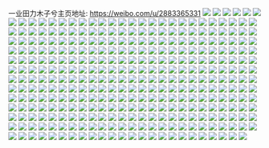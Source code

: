 一业田力木子兮主页地址: https://weibo.com/u/2883365331 
![](https://wx4.sinaimg.cn/mw2000/abdca9d3ly1h8y578apkkj22c03404qr.jpg) 
![](https://wx4.sinaimg.cn/mw2000/abdca9d3ly1h8y5796jqrj20u01hcdrs.jpg) 
![](https://wx4.sinaimg.cn/mw2000/abdca9d3ly1h8y570ygvbj22c03407wi.jpg) 
![](https://wx4.sinaimg.cn/mw2000/abdca9d3ly1h8y572ug2aj22c0340b2a.jpg) 
![](https://wx4.sinaimg.cn/mw2000/abdca9d3ly1h8ey3ld6o5j23402c0qv7.jpg) 
![](https://wx4.sinaimg.cn/mw2000/abdca9d3ly1h8ey3jjjbsj22c0340e82.jpg) 
![](https://wx4.sinaimg.cn/mw2000/abdca9d3ly1h8ey3qanyuj22c0340kjm.jpg) 
![](https://wx4.sinaimg.cn/mw2000/abdca9d3ly1h8ey3hu9vdj23402c0qv6.jpg) 
![](https://wx4.sinaimg.cn/mw2000/abdca9d3ly1h8ey3oouhij22c03407wk.jpg) 
![](https://wx4.sinaimg.cn/mw2000/abdca9d3ly1h8ey3mrznoj22c0340x6q.jpg) 
![](https://wx4.sinaimg.cn/mw2000/abdca9d3ly1h8ey3vcvq7j22c0340qv7.jpg) 
![](https://wx4.sinaimg.cn/mw2000/abdca9d3gy1h8do0dgi8cj223i2o04qq.jpg) 
![](https://wx4.sinaimg.cn/mw2000/abdca9d3gy1h8do0sgtgqj22802yo1kz.jpg) 
![](https://wx4.sinaimg.cn/mw2000/abdca9d3gy1h8do0un8xmj22c0340u0y.jpg) 
![](https://wx4.sinaimg.cn/mw2000/abdca9d3gy1h8do0wavupj22c02lekjl.jpg) 
![](https://wx4.sinaimg.cn/mw2000/abdca9d3gy1h8dnzz9mtdj21mo268e81.jpg) 
![](https://wx4.sinaimg.cn/mw2000/abdca9d3gy1h8do0yr3cfj21mo268b29.jpg) 
![](https://wx4.sinaimg.cn/mw2000/abdca9d3ly1h8ausdgtktj22eo37kb2c.jpg) 
![](https://wx4.sinaimg.cn/mw2000/abdca9d3ly1h8ausq8jl1j21o02yoqv8.jpg) 
![](https://wx4.sinaimg.cn/mw2000/abdca9d3ly1h8auskzl4ej237k1t0npf.jpg) 
![](https://wx4.sinaimg.cn/mw2000/abdca9d3ly1h8aush6mv3j21u42eyu0y.jpg) 
![](https://wx4.sinaimg.cn/mw2000/abdca9d3ly1h8auszoqdaj20zi1bewtf.jpg) 
![](https://wx4.sinaimg.cn/mw2000/abdca9d3ly1h8aussvmiuj21hq16ugx6.jpg) 
![](https://wx4.sinaimg.cn/mw2000/abdca9d3ly1h8auss18t5j22c03404qq.jpg) 
![](https://wx4.sinaimg.cn/mw2000/abdca9d3ly1h8aus3s8mvj23402c01kx.jpg) 
![](https://wx4.sinaimg.cn/mw2000/abdca9d3ly1h8ausuqv8vj23402c0x6p.jpg) 
![](https://wx4.sinaimg.cn/mw2000/abdca9d3ly1h8ausxciedj23402c0npe.jpg) 
![](https://wx4.sinaimg.cn/mw2000/abdca9d3ly1h8aus4gecjj21130ogjvu.jpg) 
![](https://wx4.sinaimg.cn/mw2000/abdca9d3ly1h8ausyvcnwj22qm1gs1hx.jpg) 
![](https://wx4.sinaimg.cn/mw2000/abdca9d3ly1h88hsq9he9j20wi2ko7bl.jpg) 
![](https://wx4.sinaimg.cn/mw2000/abdca9d3ly1h88htebhsdj22802yo4qr.jpg) 
![](https://wx4.sinaimg.cn/mw2000/abdca9d3ly1h88htjartnj22802yob2b.jpg) 
![](https://wx4.sinaimg.cn/mw2000/abdca9d3ly1h88htnfkkxj22c0340x6p.jpg) 
![](https://wx4.sinaimg.cn/mw2000/abdca9d3ly1h88htq5s2uj22c0340npe.jpg) 
![](https://wx4.sinaimg.cn/mw2000/abdca9d3ly1h7y4vlgnutj22802tju0y.jpg) 
![](https://wx4.sinaimg.cn/mw2000/abdca9d3ly1h7y4vpg958j22802yo1kz.jpg) 
![](https://wx4.sinaimg.cn/mw2000/abdca9d3ly1h7y4vtvsvuj22802yokjn.jpg) 
![](https://wx4.sinaimg.cn/mw2000/abdca9d3ly1h7y4vjn66ej21ga1gakhp.jpg) 
![](https://wx4.sinaimg.cn/mw2000/abdca9d3ly1h7gn41dzxxj21cv29b4mh.jpg) 
![](https://wx4.sinaimg.cn/mw2000/abdca9d3ly1h7gn40je2gj21nw2b74qq.jpg) 
![](https://wx4.sinaimg.cn/mw2000/abdca9d3ly1h71pxg54ybj21o02yo146.jpg) 
![](https://wx4.sinaimg.cn/mw2000/abdca9d3ly1h71pxkrey1j21o02yob2b.jpg) 
![](https://wx4.sinaimg.cn/mw2000/abdca9d3ly1h71pxlafpsj20zk1beq73.jpg) 
![](https://wx4.sinaimg.cn/mw2000/abdca9d3ly1h71pxppewqj21o02yo1kz.jpg) 
![](https://wx4.sinaimg.cn/mw2000/abdca9d3ly1h71pxq78wxj21400u0agj.jpg) 
![](https://wx4.sinaimg.cn/mw2000/abdca9d3ly1h71pxrdn46j22wf2c04qq.jpg) 
![](https://wx4.sinaimg.cn/mw2000/abdca9d3ly1h71pxt6p9yj23402c04qr.jpg) 
![](https://wx4.sinaimg.cn/mw2000/abdca9d3ly1h71pxu6y1jj20u01404e2.jpg) 
![](https://wx4.sinaimg.cn/mw2000/abdca9d3ly1h71pxvc1h2j23402c0kjm.jpg) 
![](https://wx4.sinaimg.cn/mw2000/abdca9d3ly1h71pxx507tj22c0340npe.jpg) 
![](https://wx4.sinaimg.cn/mw2000/abdca9d3ly1h71pxyugxrj22q823xe82.jpg) 
![](https://wx4.sinaimg.cn/mw2000/abdca9d3ly1h71py1zgngj21o02ssqv5.jpg) 
![](https://wx4.sinaimg.cn/mw2000/abdca9d3ly1h71py4f8xvj22lt223kjl.jpg) 
![](https://wx4.sinaimg.cn/mw2000/abdca9d3ly1h71pxc0bjkj22c0340kjm.jpg) 
![](https://wx4.sinaimg.cn/mw2000/abdca9d3ly1h71py4u1shj20zt0tmn0b.jpg) 
![](https://wx4.sinaimg.cn/mw2000/abdca9d3ly1h71py6g0c5j22c0340hdu.jpg) 
![](https://wx4.sinaimg.cn/mw2000/abdca9d3ly1h71pybg7grj21o02yoqv6.jpg) 
![](https://wx4.sinaimg.cn/mw2000/abdca9d3ly1h71pycf4ygj22c0340npd.jpg) 
![](https://wx4.sinaimg.cn/mw2000/abdca9d3ly1h5zlh3z6f2j21ji21d4qp.jpg) 
![](https://wx4.sinaimg.cn/mw2000/abdca9d3ly1h5zlh099cqj20tl0z7gtz.jpg) 
![](https://wx4.sinaimg.cn/mw2000/abdca9d3ly1h5zlh0ma35j20zt0tmn0b.jpg) 
![](https://wx4.sinaimg.cn/mw2000/abdca9d3ly1h5zlh6wrboj23402c0x6q.jpg) 
![](https://wx4.sinaimg.cn/mw2000/abdca9d3ly1h5zlh33382j22pf26q4qp.jpg) 
![](https://wx4.sinaimg.cn/mw2000/abdca9d3ly1h5zlh1vmuoj22c0340kjm.jpg) 
![](https://wx4.sinaimg.cn/mw2000/abdca9d3ly1h5pcfc0pstj20nu16dagb.jpg) 
![](https://wx4.sinaimg.cn/mw2000/abdca9d3ly1h5pcf2iwyhj22c0340npe.jpg) 
![](https://wx4.sinaimg.cn/mw2000/abdca9d3ly1h5pcf5qzi7j22q823xe82.jpg) 
![](https://wx4.sinaimg.cn/mw2000/abdca9d3ly1h5pcf7yxzaj22c0340u0y.jpg) 
![](https://wx4.sinaimg.cn/mw2000/abdca9d3ly1h5pcf4fsxzj22c03407wj.jpg) 
![](https://wx4.sinaimg.cn/mw2000/abdca9d3ly1h5pcf9ob79j22c0340hdu.jpg) 
![](https://wx4.sinaimg.cn/mw2000/abdca9d3ly1h5pcf0b8x0j22c0340hdu.jpg) 
![](https://wx4.sinaimg.cn/mw2000/abdca9d3ly1h5pceym424j21o02ssu0z.jpg) 
![](https://wx4.sinaimg.cn/mw2000/abdca9d3ly1h5pcf12opbj21ba0zg13t.jpg) 
![](https://wx4.sinaimg.cn/mw2000/abdca9d3ly1h5pcfbawpaj22c0340kjm.jpg) 
![](https://wx4.sinaimg.cn/mw2000/abdca9d3ly1h5fy9f2617j22c03401kz.jpg) 
![](https://wx4.sinaimg.cn/mw2000/abdca9d3ly1h5fy9h8c5pj22c0340e82.jpg) 
![](https://wx4.sinaimg.cn/mw2000/abdca9d3ly1h5fy9jn5a7j22c03404qr.jpg) 
![](https://wx4.sinaimg.cn/mw2000/abdca9d3ly1h5fy9cnkn9j22c0340kjm.jpg) 
![](https://wx4.sinaimg.cn/mw2000/abdca9d3ly1h5fy9lbfj6j22c03407wi.jpg) 
![](https://wx4.sinaimg.cn/mw2000/abdca9d3ly1h5fy9n4dzoj22c0340kjm.jpg) 
![](https://wx4.sinaimg.cn/mw2000/abdca9d3ly1h4b5y638uvj20tu13u7ax.jpg) 
![](https://wx4.sinaimg.cn/mw2000/abdca9d3ly1h3sanwjimzj23123jce84.jpg) 
![](https://wx4.sinaimg.cn/mw2000/abdca9d3ly1h3sao2kwovj20u01hcdoz.jpg) 
![](https://wx4.sinaimg.cn/mw2000/abdca9d3ly1h3sanuo0adj20mi0majw0.jpg) 
![](https://wx4.sinaimg.cn/mw2000/abdca9d3ly1h2749n85g9j20nu16dah6.jpg) 
![](https://wx4.sinaimg.cn/mw2000/abdca9d3ly1h2749s9vv1j22c23404qr.jpg) 
![](https://wx4.sinaimg.cn/mw2000/abdca9d3ly1h2749pq2j7j22c0340x6r.jpg) 
![](https://wx4.sinaimg.cn/mw2000/abdca9d3ly1h2749mt2nqj21nz2tu1kz.jpg) 
![](https://wx4.sinaimg.cn/mw2000/abdca9d3ly1h2749khi0ij20u01hch0p.jpg) 
![](https://wx4.sinaimg.cn/mw2000/abdca9d3ly1h2749ukqzcj21o02yo7wi.jpg) 
![](https://wx4.sinaimg.cn/mw2000/abdca9d3ly1h0xjpx7171j222o2874qp.jpg) 
![](https://wx4.sinaimg.cn/mw2000/abdca9d3ly1h0xjpydudaj21ny26shdt.jpg) 
![](https://wx4.sinaimg.cn/mw2000/abdca9d3ly1h0xjq1k1kzj22sv2svhdu.jpg) 
![](https://wx4.sinaimg.cn/mw2000/abdca9d3ly1h0xjpzqkc3j21y82nru0x.jpg) 
![](https://wx4.sinaimg.cn/mw2000/abdca9d3ly1h0xjpwh4edj21o01o01kx.jpg) 
![](https://wx4.sinaimg.cn/mw2000/abdca9d3ly1h0xjq4qrlhj21nz2tukjm.jpg) 
![](https://wx4.sinaimg.cn/mw2000/abdca9d3ly1guprpcg2tjj22802yob2b.jpg) 
![](https://wx4.sinaimg.cn/mw2000/00398j2rly1guprpf485tj62802yohdv02.jpg) 
![](https://wx4.sinaimg.cn/mw2000/00398j2rly1guprpors7nj63402c0b2902.jpg) 
![](https://wx4.sinaimg.cn/mw2000/00398j2rly1guprpgzithj63402c0x6p02.jpg) 
![](https://wx4.sinaimg.cn/mw2000/00398j2rly1guoepkecpij61900u0nby02.jpg) 
![](https://wx4.sinaimg.cn/mw2000/00398j2rly1guoepjzgruj61900u07gq02.jpg) 
![](https://wx4.sinaimg.cn/mw2000/00398j2rly1guoepl3rxjj61900u0ker02.jpg) 
![](https://wx4.sinaimg.cn/mw2000/00398j2rly1guoeplgpq3j61900u0k0002.jpg) 
![](https://wx4.sinaimg.cn/mw2000/00398j2rly1guoeplurczj60u00p245v02.jpg) 
![](https://wx4.sinaimg.cn/mw2000/00398j2rly1guoepmj1u1j61hc0oytpo02.jpg) 
![](https://wx4.sinaimg.cn/mw2000/00398j2rly1guoepp4v7nj62yo280kjo02.jpg) 
![](https://wx4.sinaimg.cn/mw2000/00398j2rly1guoeptpbgtj62ne21nhdv02.jpg) 
![](https://wx4.sinaimg.cn/mw2000/00398j2rly1guoepxiz98j631c20w7wi02.jpg) 
![](https://wx4.sinaimg.cn/mw2000/00398j2rly1gtzb3j1007j63402c04qr02.jpg) 
![](https://wx4.sinaimg.cn/mw2000/00398j2rly1gtzb3pyjmjj63402c0x6q02.jpg) 
![](https://wx4.sinaimg.cn/mw2000/00398j2rly1gtzb3n8vhrj63402c0kjn02.jpg) 
![](https://wx4.sinaimg.cn/mw2000/00398j2rly1gtzb3p0pl4j60zk0rjgwl02.jpg) 
![](https://wx4.sinaimg.cn/mw2000/00398j2rly1gtzb3om0zzj63402c0kjn02.jpg) 
![](https://wx4.sinaimg.cn/mw2000/00398j2rly1gtzb3klsajj62c02wib2a02.jpg) 
![](https://wx4.sinaimg.cn/mw2000/00398j2rly1gtzb3m5qmnj63402c07wj02.jpg) 
![](https://wx4.sinaimg.cn/mw2000/00398j2rly1gtzb3qqmw2j60rx0ien2q02.jpg) 
![](https://wx4.sinaimg.cn/mw2000/00398j2rly1gtzb3qj0l5j60lw0so78y02.jpg) 
![](https://wx4.sinaimg.cn/mw2000/00398j2rly1gtvo7k3ii5j61sc2dskjm02.jpg) 
![](https://wx4.sinaimg.cn/mw2000/00398j2rly1gtnm3u5hi5j62c0340hdv02.jpg) 
![](https://wx4.sinaimg.cn/mw2000/00398j2rly1gtmh5ixk8oj62c03401l002.jpg) 
![](https://wx4.sinaimg.cn/mw2000/abdca9d3ly1gtb04oeld4j22c02c0b2a.jpg) 
![](https://wx4.sinaimg.cn/mw2000/abdca9d3ly1gtb04lms7jj22c02c0e82.jpg) 
![](https://wx4.sinaimg.cn/mw2000/abdca9d3ly1gtb04w18xlj23402c0x6r.jpg) 
![](https://wx4.sinaimg.cn/mw2000/abdca9d3ly1gtb04owz4gj21hc0u07et.jpg) 
![](https://wx4.sinaimg.cn/mw2000/abdca9d3ly1gtb04s92nij22c03401kz.jpg) 
![](https://wx4.sinaimg.cn/mw2000/abdca9d3ly1gtb04xs4w1j20u00u0myv.jpg) 
![](https://wx4.sinaimg.cn/mw2000/abdca9d3ly1gtb04zgky7j22c0340kjm.jpg) 
![](https://wx4.sinaimg.cn/mw2000/abdca9d3ly1gtb051rjapj23402c0kjm.jpg) 
![](https://wx4.sinaimg.cn/mw2000/abdca9d3ly1gtb053wqy2j23402c0u0y.jpg) 
![](https://wx4.sinaimg.cn/mw2000/abdca9d3ly1gtaldyxrf6j21hc0u0wt6.jpg) 
![](https://wx4.sinaimg.cn/mw2000/00398j2rly1gtalbb6cjoj62c0340qv702.jpg) 
![](https://wx4.sinaimg.cn/mw2000/abdca9d3ly1gtalb7svbbj22c02c04qq.jpg) 
![](https://wx4.sinaimg.cn/mw2000/abdca9d3ly1gtalbd79n6j22c02c0npe.jpg) 
![](https://wx4.sinaimg.cn/mw2000/abdca9d3ly1gtale1fwkoj22c02c0b2a.jpg) 
![](https://wx4.sinaimg.cn/mw2000/abdca9d3ly1gstokvfl41j20nq10wdm9.jpg) 
![](https://wx4.sinaimg.cn/mw2000/abdca9d3gy1gq5chn0luhj22c0340x6r.jpg) 
![](https://wx4.sinaimg.cn/mw2000/abdca9d3gy1gq5chkol6ej222o341npf.jpg) 
![](https://wx4.sinaimg.cn/mw2000/abdca9d3gy1gq3vncs5qrj22c033y1l0.jpg) 
![](https://wx4.sinaimg.cn/mw2000/abdca9d3gy1gq3uqkrg04j22c033y1kz.jpg) 
![](https://wx4.sinaimg.cn/mw2000/abdca9d3gy1gojuw2pw2cj20hl0fvjs7.jpg) 
![](https://wx4.sinaimg.cn/mw2000/abdca9d3gy1gojuvabeo8j20u015m46o.jpg) 
![](https://wx4.sinaimg.cn/mw2000/abdca9d3gy1gojuw3ansdj20kd0aewew.jpg) 
![](https://wx4.sinaimg.cn/mw2000/abdca9d3gy1gojuvbzxnxj20ku085jrn.jpg) 
![](https://wx4.sinaimg.cn/mw2000/abdca9d3gy1gojuvcfx5jj20ku06cgls.jpg) 
![](https://wx4.sinaimg.cn/mw2000/abdca9d3gy1gojuvdmublj20u0140guq.jpg) 
![](https://wx4.sinaimg.cn/mw2000/abdca9d3ly1gnqg1swpuzj20kv0kv0xi.jpg) 
![](https://wx4.sinaimg.cn/mw2000/abdca9d3ly1gnqg1uw6dkj20u01404a5.jpg) 
![](https://wx4.sinaimg.cn/mw2000/abdca9d3ly1gnqg1w6woaj20u0140qaq.jpg) 
![](https://wx4.sinaimg.cn/mw2000/abdca9d3ly1gnqg1wp5sxj20u00yck2n.jpg) 
![](https://wx4.sinaimg.cn/mw2000/abdca9d3ly1gnqg1x8bn1j20u0140wpc.jpg) 
![](https://wx4.sinaimg.cn/mw2000/abdca9d3ly1gnqg1xh0dlj21400u0wji.jpg) 
![](https://wx4.sinaimg.cn/mw2000/abdca9d3ly1gnqfxduav2j23402c0npd.jpg) 
![](https://wx4.sinaimg.cn/mw2000/abdca9d3ly1gnqfxbcshfj23402c07wl.jpg) 
![](https://wx4.sinaimg.cn/mw2000/abdca9d3ly1gnqfxd01qij23402c0b29.jpg) 
![](https://wx4.sinaimg.cn/mw2000/abdca9d3ly1gnqfxn6ykgj23402c0kjo.jpg) 
![](https://wx4.sinaimg.cn/mw2000/abdca9d3ly1gnqfxfkwlvj23402c0hdv.jpg) 
![](https://wx4.sinaimg.cn/mw2000/abdca9d3ly1gnqfxoc9wfj22p71ur1kx.jpg) 
![](https://wx4.sinaimg.cn/mw2000/abdca9d3ly1gnqfxootvzj20j30cagmk.jpg) 
![](https://wx4.sinaimg.cn/mw2000/abdca9d3ly1gnqfxbyx5pj20ga0bl0to.jpg) 
![](https://wx4.sinaimg.cn/mw2000/abdca9d3ly1gnqfxp852cj22nf1s3qrz.jpg) 
![](https://wx4.sinaimg.cn/mw2000/abdca9d3ly1gnqfxqazzij23402c0npd.jpg) 
![](https://wx4.sinaimg.cn/mw2000/abdca9d3ly1gnqfxr8zmcj23402c0b29.jpg) 
![](https://wx4.sinaimg.cn/mw2000/abdca9d3ly1gnqfxstzgrj230t29nx6p.jpg) 
![](https://wx4.sinaimg.cn/mw2000/abdca9d3ly1gnqfxtxj5oj23402c0qv5.jpg) 
![](https://wx4.sinaimg.cn/mw2000/abdca9d3ly1gnqfx9cstuj21hn2nce86.jpg) 
![](https://wx4.sinaimg.cn/mw2000/abdca9d3ly1gnqfxwc1twj23402c0e85.jpg) 
![](https://wx4.sinaimg.cn/mw2000/abdca9d3ly1gnqfxx3fu5j21rz1iyk4i.jpg) 
![](https://wx4.sinaimg.cn/mw2000/abdca9d3ly1gnqfnzp98mj22c03401l0.jpg) 
![](https://wx4.sinaimg.cn/mw2000/abdca9d3ly1gnqfo0se6uj21wn2r7kjl.jpg) 
![](https://wx4.sinaimg.cn/mw2000/abdca9d3ly1gnqfo5um5wj21h616oqv6.jpg) 
![](https://wx4.sinaimg.cn/mw2000/abdca9d3ly1gnqfo3gdtcj21cc1sg7wl.jpg) 
![](https://wx4.sinaimg.cn/mw2000/abdca9d3ly1gnqfo4pnsij21cc1sgu0z.jpg) 
![](https://wx4.sinaimg.cn/mw2000/abdca9d3ly1gnqfo72poej20u01ha7wi.jpg) 
![](https://wx4.sinaimg.cn/mw2000/abdca9d3ly1gnqfnxwhjpj21p82l7npd.jpg) 
![](https://wx4.sinaimg.cn/mw2000/abdca9d3ly1gnqfo1stf0j213w0tw40q.jpg) 
![](https://wx4.sinaimg.cn/mw2000/abdca9d3ly1gnqfo1en3hj21ha2dqe0k.jpg) 
![](https://wx4.sinaimg.cn/mw2000/abdca9d3ly1gnqfi8d20pj21oc16xu10.jpg) 
![](https://wx4.sinaimg.cn/mw2000/abdca9d3ly1gnqfi9hw9gj212p0ws4qq.jpg) 
![](https://wx4.sinaimg.cn/mw2000/abdca9d3ly1gnqfib6whcj21e10ygqv6.jpg) 
![](https://wx4.sinaimg.cn/mw2000/abdca9d3ly1gnqficch3pj215u0wg7wi.jpg) 
![](https://wx4.sinaimg.cn/mw2000/abdca9d3ly1gnqfie0nkzj21400u0e82.jpg) 
![](https://wx4.sinaimg.cn/mw2000/abdca9d3ly1gnqfihhp4lj23402c0hdz.jpg) 
![](https://wx4.sinaimg.cn/mw2000/abdca9d3ly1gnqfi6oh1yj23402c04qt.jpg) 
![](https://wx4.sinaimg.cn/mw2000/abdca9d3ly1gnqfii4tlhj21400u07fi.jpg) 
![](https://wx4.sinaimg.cn/mw2000/abdca9d3ly1gnqfikm7ecj23402c0x6u.jpg) 
![](https://wx4.sinaimg.cn/mw2000/abdca9d3gy1gl8skx9vc1j20mi0u0gph.jpg) 
![](https://wx4.sinaimg.cn/mw2000/abdca9d3gy1gl8sl1isowj21091sg1ky.jpg) 
![](https://wx4.sinaimg.cn/mw2000/abdca9d3gy1gl8skzvswrj20oc0wg4oy.jpg) 
![](https://wx4.sinaimg.cn/mw2000/abdca9d3gy1gl8sl25tm4j20ku11214z.jpg) 
![](https://wx4.sinaimg.cn/mw2000/abdca9d3ly1gl4lbjxtpgj20n00mpwq3.jpg) 
![](https://wx4.sinaimg.cn/mw2000/abdca9d3ly1gl4lbkoa0uj20n00sme09.jpg) 
![](https://wx4.sinaimg.cn/mw2000/abdca9d3ly1gl4lbl4foaj20n00mqwqt.jpg) 
![](https://wx4.sinaimg.cn/mw2000/abdca9d3ly1gl4lbm1iexj20n00shtm0.jpg) 
![](https://wx4.sinaimg.cn/mw2000/abdca9d3ly1gl4lbllznvj20o80o8k6g.jpg) 
![](https://wx4.sinaimg.cn/mw2000/abdca9d3ly1gl4lbjcgzkj20n00skkh6.jpg) 
![](https://wx4.sinaimg.cn/mw2000/abdca9d3ly1gl4lbmel4dj20n00iwh0j.jpg) 
![](https://wx4.sinaimg.cn/mw2000/abdca9d3ly1gl4lbmt8fej20n00kh181.jpg) 
![](https://wx4.sinaimg.cn/mw2000/abdca9d3ly1gl4lbni8ahj20n00gqdyp.jpg) 
![](https://wx4.sinaimg.cn/mw2000/abdca9d3gy1gkzks6o2y2j21dp1q3tls.jpg) 
![](https://wx4.sinaimg.cn/mw2000/abdca9d3ly1gioc55bpptj216v0u0jx2.jpg) 
![](https://wx4.sinaimg.cn/mw2000/abdca9d3ly1gioc56oak9j21400u0qb8.jpg) 
![](https://wx4.sinaimg.cn/mw2000/abdca9d3ly1gioc5asqmrj21400u049c.jpg) 
![](https://wx4.sinaimg.cn/mw2000/abdca9d3ly1gioc58bg25j20u0140k1l.jpg) 
![](https://wx4.sinaimg.cn/mw2000/abdca9d3ly1gioc5c7u1tj21400u0gt5.jpg) 
![](https://wx4.sinaimg.cn/mw2000/abdca9d3ly1gioc59gusbj21400u0wni.jpg) 
![](https://wx4.sinaimg.cn/mw2000/abdca9d3ly1gg1j20cf26j21hn2ncqvb.jpg) 
![](https://wx4.sinaimg.cn/mw2000/abdca9d3ly1gcrl97dx74j20u0140444.jpg) 
![](https://wx4.sinaimg.cn/mw2000/abdca9d3ly1gcrl95z56oj20u013zgps.jpg) 
![](https://wx4.sinaimg.cn/mw2000/abdca9d3ly1gch7uut51wj23402c0qv5.jpg) 
![](https://wx4.sinaimg.cn/mw2000/abdca9d3ly1gch7v4rouaj22i01vinpl.jpg) 
![](https://wx4.sinaimg.cn/mw2000/abdca9d3ly1gch7v6j7hij2160160x4b.jpg) 
![](https://wx4.sinaimg.cn/mw2000/abdca9d3ly1gch7v8jer9j21e01uou0x.jpg) 
![](https://wx4.sinaimg.cn/mw2000/abdca9d3ly1gch7w4wymdj239c4cge8c.jpg) 
![](https://wx4.sinaimg.cn/mw2000/abdca9d3ly1gch7v9iup5j21600t07hx.jpg) 
![](https://wx4.sinaimg.cn/mw2000/abdca9d3ly1gch7v9zetwj212k0qw47e.jpg) 
![](https://wx4.sinaimg.cn/mw2000/abdca9d3ly1gch7vq3k4kj22o03k0x6u.jpg) 
![](https://wx4.sinaimg.cn/mw2000/abdca9d3ly1gch7wfbe3qj23k02o0kjt.jpg) 
![](https://wx4.sinaimg.cn/mw2000/abdca9d3ly1fzvym8ukmkj227x2qxe81.jpg) 
![](https://wx4.sinaimg.cn/mw2000/abdca9d3ly1fzvymp1iuaj21sc2ds7wm.jpg) 
![](https://wx4.sinaimg.cn/mw2000/abdca9d3gy1fya2ldz1snj228h33xnpe.jpg) 
![](https://wx4.sinaimg.cn/mw2000/abdca9d3gy1fya2lfpgeyj20k70rr79j.jpg) 
![](https://wx4.sinaimg.cn/mw2000/abdca9d3gy1fya2luqlgej22c0340x6r.jpg) 
![](https://wx4.sinaimg.cn/mw2000/abdca9d3gy1fya2nnh6jjj23402c0kjl.jpg) 
![](https://wx4.sinaimg.cn/mw2000/abdca9d3gy1fya2nrmw7mj22c03404qq.jpg) 
![](https://wx4.sinaimg.cn/mw2000/abdca9d3gy1fya2ohf428j23402c04qs.jpg) 
![](https://wx4.sinaimg.cn/mw2000/abdca9d3gy1fya2o0f6r1j22c0340hdv.jpg) 
![](https://wx4.sinaimg.cn/mw2000/abdca9d3gy1fya2omwaewj22c0340u0y.jpg) 
![](https://wx4.sinaimg.cn/mw2000/abdca9d3gy1fya2os8uh8j22c0340b2a.jpg) 
![](https://wx4.sinaimg.cn/mw2000/abdca9d3ly1fxbgmp3b1rj20b408oq3u.jpg) 
![](https://wx4.sinaimg.cn/mw2000/abdca9d3ly1fvxsq8eq7bj20kw0ru1kx.jpg) 
![](https://wx4.sinaimg.cn/mw2000/abdca9d3ly1fvxsq9ggfgj22dc1kykjl.jpg) 
![](https://wx4.sinaimg.cn/mw2000/abdca9d3ly1fvxsqfodosj20ku0xke81.jpg) 
![](https://wx4.sinaimg.cn/mw2000/abdca9d3ly1fvxsqcb6sij23402c0kjn.jpg) 
![](https://wx4.sinaimg.cn/mw2000/abdca9d3ly1fvxsqs6r28j23402c0hdu.jpg) 
![](https://wx4.sinaimg.cn/mw2000/abdca9d3ly1fvxsqekvc3j23402c0e84.jpg) 
![](https://wx4.sinaimg.cn/mw2000/abdca9d3ly1fvxsqah2e4j21j323p7wh.jpg) 
![](https://wx4.sinaimg.cn/mw2000/abdca9d3ly1fvxsq7l8mvj21mk2dcnpd.jpg) 
![](https://wx4.sinaimg.cn/mw2000/abdca9d3ly1fvxsqgy68rj21s02dcu0y.jpg) 
![](https://wx4.sinaimg.cn/mw2000/abdca9d3ly1funfi5npsuj22c0340npf.jpg) 
![](https://wx4.sinaimg.cn/mw2000/abdca9d3ly1funfia4g7ej22c0340hdt.jpg) 
![](https://wx4.sinaimg.cn/mw2000/abdca9d3ly1funfi6s2xyj21s02dcb29.jpg) 
![](https://wx4.sinaimg.cn/mw2000/abdca9d3ly1funfi8eqegj22c02c01ky.jpg) 
![](https://wx4.sinaimg.cn/mw2000/abdca9d3ly1funfi39vryj24vb21uhdy.jpg) 
![](https://wx4.sinaimg.cn/mw2000/abdca9d3ly1funfib8udxj22101ipkjl.jpg) 
![](https://wx4.sinaimg.cn/mw2000/abdca9d3ly1fun12dmw7jj20qo12uwjs.jpg) 
![](https://wx4.sinaimg.cn/mw2000/abdca9d3ly1fun12edf8dj20qo0qojys.jpg) 
![](https://wx4.sinaimg.cn/mw2000/abdca9d3ly1fun12f1nnnj20qo0z9wko.jpg) 
![](https://wx4.sinaimg.cn/mw2000/abdca9d3ly1fun12e131wj21eu0qon5b.jpg) 
![](https://wx4.sinaimg.cn/mw2000/abdca9d3ly1fun12esg6ij20qo0uwdjx.jpg) 
![](https://wx4.sinaimg.cn/mw2000/abdca9d3ly1fun12fh4r4j20zk0qojzu.jpg) 
![](https://wx4.sinaimg.cn/mw2000/abdca9d3ly1ful99z9hz2j20qo0zkk2d.jpg) 
![](https://wx4.sinaimg.cn/mw2000/abdca9d3ly1ful99qvppgj20qs0qo451.jpg) 
![](https://wx4.sinaimg.cn/mw2000/abdca9d3ly1ful99qajpnj20qo0tjn87.jpg) 
![](https://wx4.sinaimg.cn/mw2000/abdca9d3ly1ful9cr0bwrj20qo11k13d.jpg) 
![](https://wx4.sinaimg.cn/mw2000/abdca9d3ly1ful902mikdj23402c0e81.jpg) 
![](https://wx4.sinaimg.cn/mw2000/abdca9d3ly1ful900o0vhj22c01uwttd.jpg) 
![](https://wx4.sinaimg.cn/mw2000/abdca9d3ly1fsdi0ko3laj22dc1s07wh.jpg) 
![](https://wx4.sinaimg.cn/mw2000/abdca9d3ly1fsdi0lexxcj22dc1s07wh.jpg) 
![](https://wx4.sinaimg.cn/mw2000/abdca9d3ly1fsdi0m5498j20u011xdm8.jpg) 
![](https://wx4.sinaimg.cn/mw2000/abdca9d3ly1fsdi0jfsktj21s02dce81.jpg) 
![](https://wx4.sinaimg.cn/mw2000/abdca9d3ly1fsdhzk5ig9j22dc1pjha8.jpg) 
![](https://wx4.sinaimg.cn/mw2000/abdca9d3ly1fsdhz0xkpdj22c02c04qp.jpg) 
![](https://wx4.sinaimg.cn/mw2000/abdca9d3ly1fsdhz03fqqj21s01zrhak.jpg) 
![](https://wx4.sinaimg.cn/mw2000/abdca9d3ly1fsdhz21idrj22dc1wakjl.jpg) 
![](https://wx4.sinaimg.cn/mw2000/abdca9d3ly1fsc79ivraxj22c02c0qva.jpg) 
![](https://wx4.sinaimg.cn/mw2000/abdca9d3ly1fsc79aui1fj22c01sy7wk.jpg) 
![](https://wx4.sinaimg.cn/mw2000/abdca9d3ly1fsc79xa2uxj22c01oe4qs.jpg) 
![](https://wx4.sinaimg.cn/mw2000/abdca9d3ly1fsc79jyjtej20qo0zkjvi.jpg) 
![](https://wx4.sinaimg.cn/mw2000/abdca9d3ly1fsc79qukipj20qo0zk48u.jpg) 
![](https://wx4.sinaimg.cn/mw2000/abdca9d3ly1fsc79pvfqcj21vx1h2e84.jpg) 
![](https://wx4.sinaimg.cn/mw2000/abdca9d3ly1fsc7a61jjwj225a2b4npi.jpg) 
![](https://wx4.sinaimg.cn/mw2000/abdca9d3ly1fsc7aq8lq5j22ao328he0.jpg) 
![](https://wx4.sinaimg.cn/mw2000/abdca9d3ly1fsc7afdc7cj22ab2m2u13.jpg) 
![](https://wx4.sinaimg.cn/mw2000/abdca9d3ly1fsax9rm04fj20v90kugu3.jpg) 
![](https://wx4.sinaimg.cn/mw2000/abdca9d3ly1fsax9ull9fj20rs0kun09.jpg) 
![](https://wx4.sinaimg.cn/mw2000/abdca9d3ly1fsax9zp1w1j20v90kuq6o.jpg) 
![](https://wx4.sinaimg.cn/mw2000/abdca9d3ly1fsaxa427blj20v90kuaeu.jpg) 
![](https://wx4.sinaimg.cn/mw2000/abdca9d3ly1fsaxa8zaibj20ku0v9grq.jpg) 
![](https://wx4.sinaimg.cn/mw2000/abdca9d3ly1fsaxaezxmfj20v90ku456.jpg) 
![](https://wx4.sinaimg.cn/mw2000/abdca9d3ly1fsaxakldntj20v90ku7cx.jpg) 
![](https://wx4.sinaimg.cn/mw2000/abdca9d3ly1fsaxapja76j20yl0ku12l.jpg) 
![](https://wx4.sinaimg.cn/mw2000/abdca9d3ly1fsaxaxnilqj20v90kujyt.jpg) 
![](https://wx4.sinaimg.cn/mw2000/abdca9d3ly1fro0b3tyo6j22c02c0e81.jpg) 
![](https://wx4.sinaimg.cn/mw2000/abdca9d3ly1fro0b4p1vgj22341er4q3.jpg) 
![](https://wx4.sinaimg.cn/mw2000/abdca9d3ly1fro0b5w1nuj226n204npd.jpg) 
![](https://wx4.sinaimg.cn/mw2000/abdca9d3ly1fro0b747dmj215i1osavp.jpg) 
![](https://wx4.sinaimg.cn/mw2000/abdca9d3ly1fro0b1mufyj21sg1sghdx.jpg) 
![](https://wx4.sinaimg.cn/mw2000/abdca9d3ly1fro0bafj28j21w01w0hdt.jpg) 
![](https://wx4.sinaimg.cn/mw2000/abdca9d3ly1fqtitqqfx1j22c02c04qq.jpg) 
![](https://wx4.sinaimg.cn/mw2000/abdca9d3ly1fqtitsq94yj22c02c0hdt.jpg) 
![](https://wx4.sinaimg.cn/mw2000/abdca9d3ly1fqtityxbs8j22c02c01kz.jpg) 
![](https://wx4.sinaimg.cn/mw2000/abdca9d3ly1fqtknucrcqj22dc1s0kjl.jpg) 
![](https://wx4.sinaimg.cn/mw2000/abdca9d3ly1fqtknwq704j22dc1m0hdt.jpg) 
![](https://wx4.sinaimg.cn/mw2000/abdca9d3ly1fqtknyhfhmj21s02dc4qp.jpg) 
![](https://wx4.sinaimg.cn/mw2000/abdca9d3ly1fqtknr7737j224y1lqh6u.jpg) 
![](https://wx4.sinaimg.cn/mw2000/abdca9d3ly1fqtitmiuonj22ds1sgb2e.jpg) 
![](https://wx4.sinaimg.cn/mw2000/abdca9d3ly1fqtko5etb2j21sg2dsb2f.jpg) 
![](https://wx4.sinaimg.cn/mw2000/abdca9d3ly1fqt8z9sc0lj20rc0qnwjh.jpg) 
![](https://wx4.sinaimg.cn/mw2000/abdca9d3ly1fqt8yqgut9j20kw15ogrq.jpg) 
![](https://wx4.sinaimg.cn/mw2000/abdca9d3ly1fqt8yksqwrj20qo0zkq9d.jpg) 
![](https://wx4.sinaimg.cn/mw2000/abdca9d3ly1fqt8yio0zpj20ku0q3wh8.jpg) 
![](https://wx4.sinaimg.cn/mw2000/abdca9d3ly1fqt8yodnzij20qo0zktlc.jpg) 
![](https://wx4.sinaimg.cn/mw2000/abdca9d3ly1fqt8ylz1f5j20ku112jve.jpg) 
![](https://wx4.sinaimg.cn/mw2000/abdca9d3ly1fqt8ypmcafj20qo0zqn3s.jpg) 
![](https://wx4.sinaimg.cn/mw2000/abdca9d3ly1fqt8yr9d7sj20ku11ftco.jpg) 
![](https://wx4.sinaimg.cn/mw2000/abdca9d3ly1fqt8ysgt5dj20zk0qo7jx.jpg) 
![](https://wx4.sinaimg.cn/mw2000/abdca9d3ly1fqscz296fuj20kw0yvte3.jpg) 
![](https://wx4.sinaimg.cn/mw2000/abdca9d3ly1fqscyzs9ewj20kw1qt137.jpg) 
![](https://wx4.sinaimg.cn/mw2000/abdca9d3ly1fqscz59lemj20kw0k9afg.jpg) 
![](https://wx4.sinaimg.cn/mw2000/abdca9d3ly1fqscz8f9dvj20qq0qo7c6.jpg) 
![](https://wx4.sinaimg.cn/mw2000/abdca9d3ly1fqscz9u3m6j20qn0rt43q.jpg) 
![](https://wx4.sinaimg.cn/mw2000/abdca9d3ly1fqsczchp7ij21400qotjx.jpg) 
![](https://wx4.sinaimg.cn/mw2000/abdca9d3ly1fq3gnp908pj20qo0ru433.jpg) 
![](https://wx4.sinaimg.cn/mw2000/abdca9d3ly1fq3gnq4eo9j20ks0l5adk.jpg) 
![](https://wx4.sinaimg.cn/mw2000/abdca9d3ly1fq3gnrr5sgj20qo0zkk06.jpg) 
![](https://wx4.sinaimg.cn/mw2000/abdca9d3ly1fq3gnsvccuj20rn0qpn4v.jpg) 
![](https://wx4.sinaimg.cn/mw2000/abdca9d3ly1fq3gntvsovj20qo0zk45t.jpg) 
![](https://wx4.sinaimg.cn/mw2000/abdca9d3ly1fq3gnvpbr2j20qo0zk13v.jpg) 
![](https://wx4.sinaimg.cn/mw2000/abdca9d3ly1fq3gnoap2xj20qo0qowj9.jpg) 
![](https://wx4.sinaimg.cn/mw2000/abdca9d3ly1fq3gnx4wh0j20zm0qothk.jpg) 
![](https://wx4.sinaimg.cn/mw2000/abdca9d3ly1fq3gnxvhm6j20zi0qogrn.jpg) 
![](https://wx4.sinaimg.cn/mw2000/abdca9d3ly1fpzvtyejioj235s35s1kx.jpg) 
![](https://wx4.sinaimg.cn/mw2000/abdca9d3ly1fpn7cv4x3bj20ku112qv5.jpg) 
![](https://wx4.sinaimg.cn/mw2000/abdca9d3ly1fpn7cpkb6bj21zk1hob24.jpg) 
![](https://wx4.sinaimg.cn/mw2000/abdca9d3ly1fpn7cwah7nj20u00u0n2g.jpg) 
![](https://wx4.sinaimg.cn/mw2000/abdca9d3ly1fpn7cyxgkuj21sg1sg1fu.jpg) 
![](https://wx4.sinaimg.cn/mw2000/abdca9d3ly1fpfqsdj8s3j20zk0qoh4r.jpg) 
![](https://wx4.sinaimg.cn/mw2000/abdca9d3ly1fpfqsfr8utj20qo0ziwq4.jpg) 
![](https://wx4.sinaimg.cn/mw2000/abdca9d3ly1fpfqsj49rwj20qo0yc16g.jpg) 
